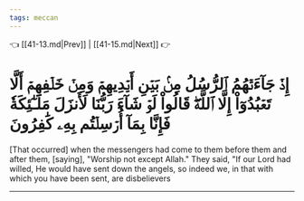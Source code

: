 ```yaml
---
tags: meccan
---
```


👈 [[41-13.md|Prev]] | [[41-15.md|Next]] 👉

# إِذۡ جَآءَتۡهُمُ ٱلرُّسُلُ مِنۢ بَيۡنِ أَيۡدِيهِمۡ وَمِنۡ خَلۡفِهِمۡ أَلَّا تَعۡبُدُوٓاْ إِلَّا ٱللَّهَۖ قَالُواْ لَوۡ شَآءَ رَبُّنَا لَأَنزَلَ مَلَـٰٓئِكَةٗ فَإِنَّا بِمَآ أُرۡسِلۡتُم بِهِۦ كَٰفِرُونَ

[That occurred] when the messengers had come to them before them and after them, [saying], "Worship not except Allah." They said, "If our Lord had willed, He would have sent down the angels, so indeed we, in that with which you have been sent, are disbelievers

---

